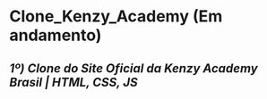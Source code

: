 # Clone_Kenzy_Academy (Em andamento)

## ***1º) Clone do Site Oficial da Kenzy Academy Brasil | HTML, CSS, JS***

